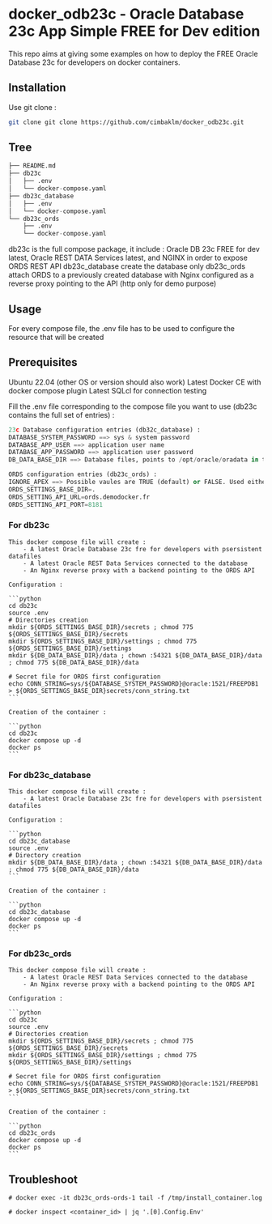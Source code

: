 # docker_odb23c - Oracle Database 23c App Simple FREE for Dev edition

This repo aims at giving some examples on how to deploy the FREE Oracle Database 23c for developers on docker containers.

## Installation

Use git clone :

```bash
git clone git clone https://github.com/cimbaklm/docker_odb23c.git
```

## Tree

```python
├── README.md
├── db23c
│   ├── .env
│   └── docker-compose.yaml
├── db23c_database
│   ├── .env
│   └── docker-compose.yaml
└── db23c_ords
    ├── .env
    └── docker-compose.yaml
```

db23c is the full compose package, it include : Oracle DB 23c FREE for dev latest, Oracle REST DATA Services latest, and NGINX in order to expose ORDS REST API
db23c_database create the database only
db23c_ords attach ORDS to a previously created database with Nginx configured as a reverse proxy pointing to the API (http only for demo purpose)

## Usage

For every compose file, the .env file has to be used to configure the resource that will be created

## Prerequisites

Ubuntu 22.04 (other OS or version should also work)
Latest Docker CE with docker compose plugin
Latest SQLcl for connection testing

Fill the .env file corresponding to the compose file you want to use (db23c contains the full set of entries) :

```python
23c Database configuration entries (db32c_database) :
DATABASE_SYSTEM_PASSWORD ==> sys & system password
DATABASE_APP_USER ==> application user name
DATABASE_APP_PASSWORD ==> application user password
DB_DATA_BASE_DIR ==> Database files, points to /opt/oracle/oradata in the container

ORDS configuration entries (db23c_ords) :
IGNORE_APEX ==> Possible vaules are TRUE (default) or FALSE. Used either to install APEX or not
ORDS_SETTINGS_BASE_DIR=.
ORDS_SETTING_API_URL=ords.demodocker.fr
ORDS_SETTING_API_PORT=8181
```

### For db23c

    This docker compose file will create :
        - A latest Oracle Database 23c fre for developers with psersistent datafiles
        - A latest Oracle REST Data Services connected to the database
        - An Nginx reverse proxy with a backend pointing to the ORDS API

    Configuration :

    ```python
    cd db23c
    source .env
    # Directories creation
    mkdir ${ORDS_SETTINGS_BASE_DIR}/secrets ; chmod 775 ${ORDS_SETTINGS_BASE_DIR}/secrets
    mkdir ${ORDS_SETTINGS_BASE_DIR}/settings ; chmod 775 ${ORDS_SETTINGS_BASE_DIR}/settings
    mkdir ${DB_DATA_BASE_DIR}/data ; chown :54321 ${DB_DATA_BASE_DIR}/data ; chmod 775 ${DB_DATA_BASE_DIR}/data
    
    # Secret file for ORDS first configuration
    echo CONN_STRING=sys/${DATABASE_SYSTEM_PASSWORD}@oracle:1521/FREEPDB1 > ${ORDS_SETTINGS_BASE_DIR}secrets/conn_string.txt
    ```

    Creation of the container :

    ```python
    cd db23c
    docker compose up -d
    docker ps
    ```

### For db23c_database

    This docker compose file will create :
        - A latest Oracle Database 23c fre for developers with psersistent datafiles

    Configuration :

    ```python
    cd db23c_database
    source .env
    # Directory creation
    mkdir ${DB_DATA_BASE_DIR}/data ; chown :54321 ${DB_DATA_BASE_DIR}/data ; chmod 775 ${DB_DATA_BASE_DIR}/data
    ```

    Creation of the container :

    ```python
    cd db23c_database
    docker compose up -d
    docker ps
    ```

### For db23c_ords

    This docker compose file will create :
        - A latest Oracle REST Data Services connected to the database
        - An Nginx reverse proxy with a backend pointing to the ORDS API

    Configuration :

    ```python
    cd db23c
    source .env
    # Directories creation
    mkdir ${ORDS_SETTINGS_BASE_DIR}/secrets ; chmod 775 ${ORDS_SETTINGS_BASE_DIR}/secrets
    mkdir ${ORDS_SETTINGS_BASE_DIR}/settings ; chmod 775 ${ORDS_SETTINGS_BASE_DIR}/settings
    
    # Secret file for ORDS first configuration
    echo CONN_STRING=sys/${DATABASE_SYSTEM_PASSWORD}@oracle:1521/FREEPDB1 > ${ORDS_SETTINGS_BASE_DIR}secrets/conn_string.txt
    ```

    Creation of the container :

    ```python
    cd db23c_ords
    docker compose up -d
    docker ps
    ```

## Troubleshoot

    # docker exec -it db23c_ords-ords-1 tail -f /tmp/install_container.log

    # docker inspect <container_id> | jq '.[0].Config.Env'


